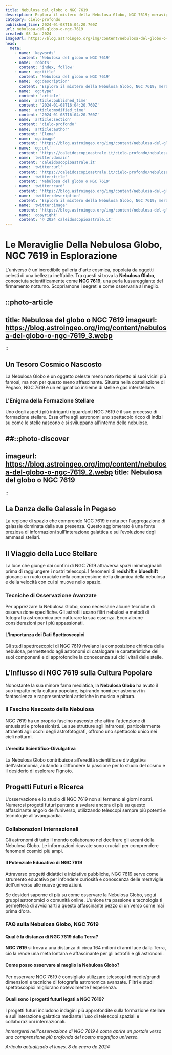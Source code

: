 ```yaml
---
title: Nebulosa del globo o NGC 7619
description: Esplora il mistero della Nebulosa Globo, NGC 7619; meraviglie astronomiche, formazione stellare e curiosità celesti in un articolo avvincente.
category: cielo-profondo
published_time: 2024-01-08T16:04:20.760Z
url: nebulosa-del-globo-o-ngc-7619
created: 08 Jan 2024
imageUrl: https://blog.astroingeo.org/img/content/nebulosa-del-globo-o-ngc-7619_3.webp
head:
  meta:
    - name: 'keywords'
      content: 'Nebulosa del globo o NGC 7619'
    - name: 'robots'
      content: 'index, follow'
    - name: 'og:title'
      content: 'Nebulosa del globo o NGC 7619'
    - name: 'og:description'
      content: 'Esplora il mistero della Nebulosa Globo, NGC 7619; meraviglie astronomiche, formazione stellare e curiosità celesti in un articolo avvincente.'
    - name: 'og:type'
      content: 'article'
    - name: 'article:published_time'
      content: '2024-01-08T16:04:20.760Z'
    - name: 'article:modified_time'
      content: '2024-01-08T16:04:20.760Z'
    - name: 'article:section'
      content: 'cielo-profondo'
    - name: 'article:author'
      content: 'Elena'
    - name: 'og:image'
      content: 'https://blog.astroingeo.org/img/content/nebulosa-del-globo-o-ngc-7619_3.webp'
    - name: 'og:url'
      content: 'https://caleidoscopioastrale.it/cielo-profondo/nebulosa-del-globo-o-ngc-7619'
    - name: 'twitter:domain'
      content: 'caleidoscopioastrale.it'
    - name: 'twitter:url'
      content: 'https://caleidoscopioastrale.it/cielo-profondo/nebulosa-del-globo-o-ngc-7619'
    - name: 'twitter:title'
      content: 'Nebulosa del globo o NGC 7619'
    - name: 'twitter:card'
      content: 'https://blog.astroingeo.org/img/content/nebulosa-del-globo-o-ngc-7619_3.webp'
    - name: 'twitter:description'
      content: 'Esplora il mistero della Nebulosa Globo, NGC 7619; meraviglie astronomiche, formazione stellare e curiosità celesti in un articolo avvincente.'
    - name: 'twitter:image'
      content: 'https://blog.astroingeo.org/img/content/nebulosa-del-globo-o-ngc-7619_3.webp'
    - name: 'copyright'
      content: '© 2024 caleidoscopioastrale.it'
---
```

# Le Meraviglie Della Nebulosa Globo, NGC 7619 in Esplorazione

L'universo è un'incredibile galleria d'arte cosmica, popolata da oggetti celesti di una bellezza ineffabile. Tra questi si trova la **Nebulosa Globo**, conosciuta scientificamente come **NGC 7619**, una perla lussureggiante del firmamento notturno. Scopriamone i segreti e come osservarla al meglio.

::photo-article
---
title: Nebulosa del globo o NGC 7619
imageurl: https://blog.astroingeo.org/img/content/nebulosa-del-globo-o-ngc-7619_3.webp
---
::

## Un Tesoro Cosmico Nascosto

La Nebulosa Globo è un oggetto celeste meno noto rispetto ai suoi vicini più famosi, ma non per questo meno affascinante. Situata nella costellazione di Pegaso, NGC 7619 è un enigmatico insieme di stelle e gas interstellare.

### L'Enigma della Formazione Stellare

Uno degli aspetti più intriganti riguardanti NGC 7619 è il suo processo di formazione stellare. Essa offre agli astronomi uno spettacolo ricco di indizi su come le stelle nascono e si sviluppano all'interno delle nebulose.

##::photo-discover
---
imageurl: https://blog.astroingeo.org/img/content/nebulosa-del-globo-o-ngc-7619_2.webp
title: Nebulosa del globo o NGC 7619
---
::

## La Danza delle Galassie in Pegaso

La regione di spazio che comprende NGC 7619 è nota per l'aggregazione di galassie dominata dalla sua presenza. Questo agglomerato è una fonte preziosa di informazioni sull'interazione galattica e sull'evoluzione degli ammassi stellari.

## Il Viaggio della Luce Stellare

La luce che giunge dai confini di NGC 7619 attraversa spazi inimmaginabili prima di raggiungere i nostri telescopi. I fenomeni di **redshift** e **blueshift** giocano un ruolo cruciale nella comprensione della dinamica della nebulosa e della velocità con cui si muove nello spazio.

### Tecniche di Osservazione Avanzate

Per apprezzare la Nebulosa Globo, sono necessarie alcune tecniche di osservazione specifiche. Gli astrofili usano filtri nebulosi e metodi di fotografia astronomica per catturare la sua essenza. Ecco alcune considerazioni per i più appassionati.

#### L'Importanza dei Dati Spettroscopici

Gli studi spettroscopici di NGC 7619 rivelano la composizione chimica della nebulosa, permettendo agli astronomi di catalogare le caratteristiche dei suoi componenti e di approfondire la conoscenza sui cicli vitali delle stelle.

## L'Influsso di NGC 7619 sulla Cultura Popolare

Nonostante la sua minore fama mediatica, la **Nebulosa Globo** ha avuto il suo impatto nella cultura popolare, ispirando nomi per astronavi in fantascienza e rappresentazioni artistiche in musica e pittura.

### Il Fascino Nascosto della Nebulosa

NGC 7619 ha un proprio fascino nascosto che attira l'attenzione di entusiasti e professionisti. Le sue strutture agli infrarossi, particolarmente attraenti agli occhi degli astrofotografi, offrono uno spettacolo unico nei cieli notturni.

#### L'eredità Scientifico-Divulgativa

La Nebulosa Globo contribuisce all'eredità scientifica e divulgativa dell'astronomia, aiutando a diffondere la passione per lo studio del cosmo e il desiderio di esplorare l'ignoto.

## Progetti Futuri e Ricerca

L'osservazione e lo studio di NGC 7619 non si fermano ai giorni nostri. Numerosi progetti futuri puntano a svelare ancora di più su questo affascinante angolo dell'universo, utilizzando telescopi sempre più potenti e tecnologie all'avanguardia.

### Collaborazioni Internazionali

Gli astronomi di tutto il mondo collaborano nel decifrare gli arcani della Nebulosa Globo. Le informazioni ricavate sono cruciali per comprendere fenomeni cosmici più ampi.

#### Il Potenziale Educativo di NGC 7619

Attraverso progetti didattici e iniziative pubbliche, NGC 7619 serve come strumento educativo per infondere curiosità e conoscenza delle meraviglie dell'universo alle nuove generazioni.

Se desideri saperne di più su come osservare la Nebulosa Globo, segui gruppi astronomici o comunità online. L'unione tra passione e tecnologia ti permetterà di avvicinarti a questo affascinante pezzo di universo come mai prima d'ora.

### FAQ sulla Nebulosa Globo, NGC 7619

#### Qual è la distanza di NGC 7619 dalla Terra?
**NGC 7619** si trova a una distanza di circa 164 milioni di anni luce dalla Terra, ciò la rende una meta lontana e affascinante per gli astrofili e gli astronomi.

#### Come posso osservare al meglio la Nebulosa Globo?
Per osservare NGC 7619 è consigliato utilizzare telescopi di medie/grandi dimensioni e tecniche di fotografia astronomica avanzate. Filtri e studi spettroscopici migliorano notevolmente l'esperienza.

#### Quali sono i progetti futuri legati a NGC 7619?
I progetti futuri includono indagini più approfondite sulla formazione stellare e sull'interazione galattica mediante l'uso di telescopi spaziali e collaborazioni internazionali.

*Immergersi nell'osservazione di NGC 7619 è come aprire un portale verso una comprensione più profonda del nostro magnifico universo.*

_Artículo actualizado el lunes, 8 de enero de 2024_